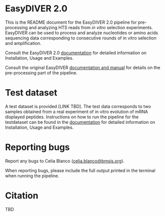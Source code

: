 <!-- ![EasyDIVER Logo](easy_diver_2_gui/assets/logo.png) -->

# EasyDIVER 2.0
This is the README document for the EasyDIVER 2.0 pipeline for pre-processing and analyzing HTS reads from _in vitro_ selection experiments. EasyDIVER can be used to process and analyze nucleotides or amino acids sequencing data corresponding to consecutive rounds of in vitro selection and amplification.

Consult the EasyDIVER 2.0 [documentation](https://easydiver2.readthedocs.io/) for detailed information on Installation, Usage and Examples. 

Consult the original EasyDIVER [documentation and manual](https://github.com/ichen-lab-ucsb/EasyDIVER) for details on the pre-processing part of the pipeline.   

# Test dataset

A test dataset is provided [LINK TBD]. The test data corresponds to two samples obtained from a real experiment of in vitro evolution of mRNA displayed peptides. Instructions on how to run the pipeline for the testdataset can be found in the [documentation](https://easydiver2.readthedocs.io/) for detailed information on Installation, Usage and Examples. 
     
# Reporting bugs

Report any bugs to Celia Blanco (celia.blanco@bmsis.org). 

When reporting bugs, please include the full output printed in the terminal when running the pipeline. 


# Citation

TBD

